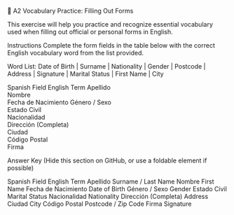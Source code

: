📝 A2 Vocabulary Practice: Filling Out Forms

This exercise will help you practice and recognize essential vocabulary used when filling out official or personal forms in English.

Instructions
Complete the form fields in the table below with the correct English vocabulary word from the list provided.

Word List:
Date of Birth | Surname | Nationality | Gender | Postcode | Address | Signature | Marital Status | First Name | City

Spanish Field	English Term
Apellido	
Nombre	
Fecha de Nacimiento	
Género / Sexo	
Estado Civil	
Nacionalidad	
Dirección (Completa)	
Ciudad	
Código Postal	
Firma

Answer Key (Hide this section on GitHub, or use a foldable element if possible)

Spanish Field	English Term
Apellido	Surname / Last Name
Nombre	First Name
Fecha de Nacimiento	Date of Birth
Género / Sexo	Gender
Estado Civil	Marital Status
Nacionalidad	Nationality
Dirección (Completa)	Address
Ciudad	City
Código Postal	Postcode / Zip Code
Firma	Signature
